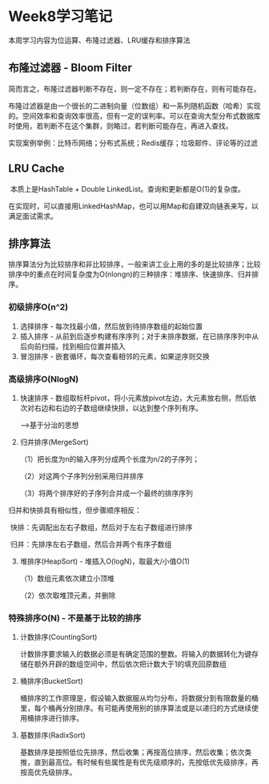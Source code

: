 # Week8学习笔记

本周学习内容为位运算、布隆过滤器、LRU缓存和排序算法



## 布隆过滤器 - Bloom Filter

​		简而言之，布隆过滤器判断不存在，则一定不存在；若判断存在，则有可能存在。

​		布隆过滤器是由一个很长的二进制向量（位数组）和一系列随机函数（哈希）实现的。空间效率和查询效率很高，但有一定的误判率。可以在查询大型分布式数据库时使用，若判断不在这个集群，则略过，若判断可能存在，再进入查找。

​		实现案例举例：比特币网络；分布式系统；Redis缓存；垃圾邮件、评论等的过滤



## LRU Cache

​		本质上是HashTable + Double LinkedList。查询和更新都是O(1)的复杂度。

​		在实现时，可以直接用LinkedHashMap，也可以用Map和自建双向链表来写，以满足面试需求。



## 排序算法

​		排序算法分为比较排序和非比较排序，一般来讲工业上用的多的是比较排序；比较排序中的重点在时间复杂度为O(nlongn)的三种排序：堆排序、快速排序、归并排序。

### 初级排序O(n^2)

1. 选择排序 - 每次找最小值，然后放到待排序数组的起始位置
2. 插入排序 - 从前到后逐步构建有序序列；对于未排序数据，在已排序序列中从后向前扫描，找到相应位置并插入
3. 冒泡排序 - 嵌套循环，每次查看相邻的元素，如果逆序则交换

### 高级排序O(NlogN)

1. 快速排序 - 数组取标杆pivot，将小元素放pivot左边，大元素放右侧，然后依次对右边和右边的子数组继续快排，以达到整个序列有序。

   -->基于分治的思想

2. 归并排序(MergeSort) 

   （1）把长度为n的输入序列分成两个长度为n/2的子序列；

   （2）对这两个子序列分别采用归并排序

   （3）将两个排序好的子序列合并成一个最终的排序序列

归并和快排具有相似性，但步骤顺序相反：

​	快排：先调配出左右子数组，然后对于左右子数组进行排序

​	归并：先排序左右子数组，然后合并两个有序子数组

 3. 堆排序(HeapSort) - 堆插入O(logN)，取最大/小值O(1)

    （1）数组元素依次建立小顶堆

    （2）依次取堆顶元素，并删除

### 特殊排序O(N) - 不是基于比较的排序

1. 计数排序(CountingSort)

   ​	计数排序要求输入的数据必须是有确定范围的整数。将输入的数据转化为键存储在额外开辟的数组空间中，然后依次把计数大于1的填充回原数组

2. 桶排序(BucketSort)

   ​	桶排序的工作原理是，假设输入数据服从均匀分布，将数据分到有限数量的桶里，每个桶再分别排序。有可能再使用别的排序算法或是以递归的方式继续使用桶排序进行排序。

3. 基数排序(RadixSort)

   ​	基数排序是按照低位先排序，然后收集；再按高位排序，然后收集；依次类推，直到最高位。有时候有些属性是有优先级顺序的，先按低优先级排序，再按高优先级排序。



